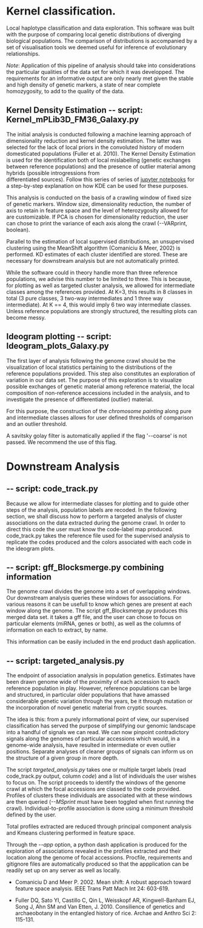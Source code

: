 # Kernel classification.

Local haplotype classification and data exploration. This software was built with the purpose of comparing local 
genetic distributions of diverging biological populations. The comparison of distributions is accompanied by a set of 
visualisation tools we deemed useful for inference of evolutionary relationships.

_Note_: Application of this pipeline of analysis should take into considerations the particular qualities of the data set for which 
it was developped. The requirements for an informative output are only nearly met given the stable and high density of genetic markers,
 a state of near complete homozygosity, to add to the quality of the data.

## Kernel Density Estimation -- script: Kernel_mPLib3D_FM36_Galaxy.py

The initial analysis is conducted following a machine learning approach 
of dimensionality reduction and kernel density estimation. The latter was selected for the lack of local 
priors in the convoluted history of modern domesticated populations (Fuller et al. 2010). 
The Kernel Density Estimation is used for the identification both of local mislabelling (genetic exchanges between 
reference populations) and the presence of outlier material among hybrids (possible introgressions from  
differentiated sources). Follow this series of series of [jupyter notebooks](https://github.com/Joaos3092/Genetic-data-analysis) 
for a step-by-step explanation on how KDE can be used for these purposes.

This analysis is conducted on the basis of a crawling window of fixed size of genetic markers. Window size, 
dimensionality reduction, the number of axis to retain in feature space and the level of heterozygosity allowed 
for are customizable. If PCA is chosen for dimensionality reduction, the user can chose to print the variance 
of each axis along the crawl (--VARprint, boolean).

Parallel to the estimation of local supervised distributions, an unsupervised clustering using the MeanShift algorithm 
(Comaniciu & Meer, 2002) is performed. KD estimates of each cluster identified are stored. These are necessary for downstream analysis 
but are not automatically printed.

While the software could in theory handle more than three reference populations, we advise this number to be limited to three. 
This is because, for plotting as well as targeted cluster analysis, we allowed for intermediate classes among the references 
provided. At K=3, this results in 8 classes in total (3 pure classes, 3 two-way intermediates and 1 three way intermediate). 
At K == 4, this would imply 6 two way intermediate classes. Unless reference populations are strongly structured, the resulting plots 
can become messy.


## Ideogram plotting -- script: Ideogram_plots_Galaxy.py

The first layer of analysis following the genome crawl should be the visualization of local statistics pertaining 
to the distributions of the reference populations provided. This step also constitutes an exploration of variation 
in our data set. The purpose of this exploration is to visualize possible exchanges of genetic material among 
reference material, the local composition of non-reference accessions included in the analysis, and to investigate 
the presence of differentiated (outlier) material.

For this purpose, the construction of the _chromosome painting_ along pure and intermediate classes allows for user 
defined thresholds of comparison and an outlier threshold.

A savitsky golay filter is automatically applied if the flag '--coarse' is not passed. We recommend the use of this flag.

# Downstream Analysis

## -- script: code_track.py

Because we allow for intermediate classes for plotting and to guide other steps of the analysis, population labels are recoded. 
In the following section, we shall discuss how to perform a targeted analysis of cluster associations on the data extracted 
during the genome crawl. In order to direct this code the user must know the code-label map produced. code_track.py takes the 
reference file used for the supervised analysis to replicate the codes produced and the colors associated with each code in the 
ideogram plots.

## -- script: gff_Blocksmerge.py combining information 

The genome crawl divides the genome into a set of overlapping windows. Our downstream analysis queries these windows for associations. 
For various reasons it can be usefull to know which genes are present at each window along the genome. The script gff_Blocksmerge.py 
produces this merged data set. it takes a gff file, and the user can chose to focus on particular elements (miRNA, genes or both), as 
well as the columns of information on each to extract, by name.

This information can be easily included in the end product dash application.

## -- script: targeted_analysis.py

The endpoint of association analysis in population genetics. Estimates have been drawn genome wide of the proximity of each accession to each 
reference population in play. However, reference populations can be large and structured, in particular older populations that have amassed 
considerable genetic variation through the years, be it through mutation or the incorporation of novel genetic material from cryptic sources.

The idea is this: from a purely informational point of view, our supervised classification has served the purpose of simplifying our genomic 
landscape into a handful of signals we can read. We can now pinpoint contradictory signals along the genomes of particular accessions which would, 
in a genome-wide analysis, have resulted in intermediate or even outlier positions. Separate analyses of cleaner groups of signals can inform us 
on the structure of a given group in more depth.

The script *targeted_analysis.py* takes one or multiple target labels (read code_track.py output, column _code_) and a list of individuals the 
user wishes to focus on. The script proceeds to identify the windows of the genome crawl at which the focal accessions are classed to the code 
provided. Profiles of clusters these individuals are associated with at these windows are then queried (_--MSprint_ must have been toggled 
when first running the crawl). Individual-to-profile association is done using a minimum threshold defined by the user. 

Total profiles extracted are reduced through principal component analysis and Kmeans clustering performed in feature space.

Through the *--app* option, a python dash application is produced for the exploration of associations revealed in the profiles extracted and 
their location along the genome of focal accessions. Procfile, requirements and gitignore files are automatically produced so that the 
appplication can be readily set up on any server as well as locally.


- Comaniciu D and Meer P. 2002. Mean shift: A robust approach toward feature space analysis. IEEE Trans Patt Mach Int 24: 603-619.

- Fuller DQ, Sato YI, Castillo C, Qin L, Weisskopf AR, Kingwell-Banham EJ, Song J, Ahn SM and Van Etten, J. 2010. Consilience of genetics and archaeobotany in the entangled history of rice. Archae and Anthro Sci 2: 115-131.

